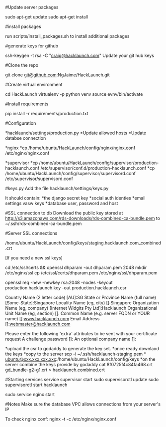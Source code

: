 
#Update server packages

sudo apt-get update
sudo apt-get install

#install packages

run scripts/install_packages.sh to install additional packages

#generate keys for github

ssh-keygen -t rsa -C "craig@hacklaunch.com"
Update your git hub keys


#Clone the repo

git clone git@github.com:NgJaime/HackLaunch.git


#Create virtual environment

cd HackLaunch
virtualenv -p python venv
source evnv/bin/activate


#Install requirements

pip install -r requirements/production.txt


#Configuration

*hacklaunch/settings/production.py
*Update allowed hosts
  *Update databse connection

*nginx
	*cp /home/ubuntu/HackLaunch/config/nginx/nginx.conf /etc/nginx/nginx.conf

*supervisor
  *cp /home/ubuntu/HackLaunch/config/supervisor/production-hacklaunch.conf /etc/supervisor/conf.d/production-hacklaunch.conf
  *cp /home/ubuntu/HackLaunch/config/supervisor/supervisord.conf /etc/supervisor/supervisord.conf



#keys.py
Add the file hacklaunch/settings/keys.py

It should contain:
*the django secret key
*social auth identies
*email settings
vasw keys
*database user, password and host


#SSL connection to db
Download the public key stored at http://s3.amazonaws.com/rds-downloads/rds-combined-ca-bundle.pem to ~/.ssh/rds-combined-ca-bundle.pem


#Server SSL connections

/home/ubuntu/HackLaunch/config/keys/staging.hacklaunch.com_combined.crt

[If you need a new ssl keys]

cd /etc/ssl/certs && openssl dhparam -out dhparam.pem 2048
mkdir /etc/nginx/ssl
cp /etc/ssl/certs/dhparam.pem /etc/nginx/ssl/dhparam.pem

openssl req -new -newkey rsa:2048 -nodes -keyout production.hacklaunch.key -out production.hacklaunch.csr

Country Name (2 letter code) [AU]:SG
State or Province Name (full name) [Some-State]:Singapore
Locality Name (eg, city) []:Singapore
Organization Name (eg, company) [Internet Widgits Pty Ltd]:Hacklaunch
Organizational Unit Name (eg, section) []:
Common Name (e.g. server FQDN or YOUR name) []:www.hacklaunch.com
Email Address []:webmaster@hacklaunch.com

Please enter the following 'extra' attributes
to be sent with your certificate request
A challenge password []:
An optional company name []:

*upload the csr to godaddy to generate the key set. 
*once ready downlaod the keys
*copy to the server scp -i ~/.ssh/hacklaunch-staging.pem * ubuntu@xxx.xxx.xxx.xxx:/home/ubuntu/HackLaunch/config/keys
*on the server combine the keys provide by godaddy
	cat 8f0725f4c84fa468.crt gd_bundle-g2-g1.crt > hacklaunch.combined.crt


#Starting services
service supervisor start
sudo supervisorctl update
sudo supervisorctl start hacklaunch

sudo service nginx start


#Notes
Make sure the database VPC allows connections from your server's IP

To check nginx conf: nginx -t -c /etc/nginx/nginx.conf
